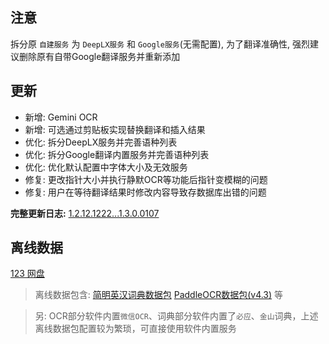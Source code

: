 ## 注意

拆分原 `自建服务` 为 `DeepLX服务` 和 `Google服务`(无需配置), 为了翻译准确性, 强烈建议删除原有自带Google翻译服务并重新添加

## 更新

- 新增: Gemini OCR
- 新增: 可选通过剪贴板实现替换翻译和插入结果
- 优化: 拆分DeepLX服务并完善语种列表
- 优化: 拆分Google翻译内置服务并完善语种列表
- 优化: 优化默认配置中字体大小及无效服务
- 修复: 更改指针大小并执行静默OCR等功能后指针变模糊的问题
- 修复: 用户在等待翻译结果时修改内容导致存数据库出错的问题

**完整更新日志:** [1.2.12.1222...1.3.0.0107](https://github.com/ZGGSONG/STranslate/compare/1.2.12.1222...1.3.0.0107)

## 离线数据

[123 网盘](https://www.123pan.com/s/AxlRjv-OuVmA.html)

> 离线数据包含: [简明英汉词典数据包](https://github.com/skywind3000/ECDICT/releases/download/1.0.28/ecdict-sqlite-28.zip)  [PaddleOCR数据包(v4.3)](https://github.com/ZGGSONG/STranslate/releases/download/0.01/stranslate_paddleocr_data_v4.3.zip) 等

> 另: OCR部分软件内置`微信OCR`、词典部分软件内置了`必应`、`金山`词典，上述离线数据包配置较为繁琐，可直接使用软件内置服务